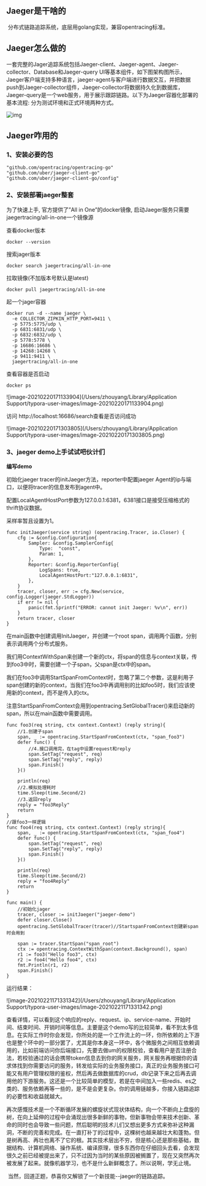 ## Jaeger是干啥的

​		分布式链路追踪系统，底层用golang实现，兼容opentracing标准。

## Jaeger怎么做的

​		一套完整的Jager追踪系统包括Jaeger-client、Jaeger-agent、Jaeger-collector、Database和Jaeger-query UI等基本组件，如下图架构图所示，Jaeger客户端支持多种语言，jaeger-agent与客户端进行数据交互，并把数据push到Jaeger-collector组件，Jaeger-collector将数据持久化到数据库，Jaeger-query是一个web服务，用于展示跟踪链路。以下为Jaeger容器化部署的基本流程: 分为测试环境和正式环境两种方式。

![img](https://img2018.cnblogs.com/common/826988/202001/826988-20200115112659501-1441836958.png)

## Jaeger咋用的

### 1、安装必要的包

```
"github.com/opentracing/opentracing-go"
"github.com/uber/jaeger-client-go"
"github.com/uber/jaeger-client-go/config"
```

### 2、**安装部署jaeger整套**

为了快速上手, 官方提供了”All in One”的docker镜像, 启动Jaeger服务只需要jaegertracing/all-in-one一个镜像源

查看docker版本

```
docker --version
```

搜索jager版本

```
docker search jaegertracing/all-in-one
```

拉取镜像(不加版本号默认是latest)

```
docker pull jaegertracing/all-in-one
```

起一个jager容器

```
docker run -d --name jaeger \
  -e COLLECTOR_ZIPKIN_HTTP_PORT=9411 \
  -p 5775:5775/udp \
  -p 6831:6831/udp \
  -p 6832:6832/udp \
  -p 5778:5778 \
  -p 16686:16686 \
  -p 14268:14268 \
  -p 9411:9411 \
  jaegertracing/all-in-one
```

查看容器是否启动

```
docker ps
```

![image-20210220171133904](/Users/zhouyang/Library/Application Support/typora-user-images/image-20210220171133904.png)

访问 http://localhost:16686/search查看是否访问成功

![image-20210220171303805](/Users/zhouyang/Library/Application Support/typora-user-images/image-20210220171303805.png)

### 3、jaeger demo上手试试吧伙计们

**编写demo**

初始化jaeger tracer的initJaeger方法，reporter中配置jaeger Agent的ip与端口，以便将tracer的信息发布到agent中。

配置LocalAgentHostPort参数为127.0.0.1:6381，6381接口是接受压缩格式的thrift协议数据。

采样率暂且设置为1。

```
func initJaeger(service string) (opentracing.Tracer, io.Closer) {
	cfg := &config.Configuration{
		Sampler: &config.SamplerConfig{
			Type:  "const",
			Param: 1,
		},
		Reporter: &config.ReporterConfig{
			LogSpans: true,
			LocalAgentHostPort:"127.0.0.1:6831",
		},
	}
	tracer, closer, err := cfg.New(service, config.Logger(jaeger.StdLogger))
	if err != nil {
		panic(fmt.Sprintf("ERROR: cannot init Jaeger: %v\n", err))
	}
	return tracer, closer
}
```

在main函数中创建调用InitJaeger，并创建一个root span，调用两个函数，分别表示调用两个分布式服务。

我们用ContextWithSpan来创建一个新的ctx，将span的信息与context关联，传到foo3中时，需要创建一个子span，父span是ctx中的span。

我们在foo3中调用StartSpanFromContext时，忽略了第二个参数，这是利用子span创建的新的context，当我们在foo3中再调用别的比如foo5时，我们应该使用新的context，而不是传入的ctx。

注意StartSpanFromContext会用到opentracing.SetGlobalTracer()来启动新的span，所以在main函数中需要调用。

```
func foo3(req string, ctx context.Context) (reply string){
	//1.创建子span
	span, _ := opentracing.StartSpanFromContext(ctx, "span_foo3")
	defer func() {
		//4.接口调用完，在tag中设置request和reply
		span.SetTag("request", req)
		span.SetTag("reply", reply)
		span.Finish()
	}()
 
	println(req)
	//2.模拟处理耗时
	time.Sleep(time.Second/2)
	//3.返回reply
	reply = "foo3Reply"
	return
}
//跟foo3一样逻辑
func foo4(req string, ctx context.Context) (reply string){
	span, _ := opentracing.StartSpanFromContext(ctx, "span_foo4")
	defer func() {
		span.SetTag("request", req)
		span.SetTag("reply", reply)
		span.Finish()
	}()
 
	println(req)
	time.Sleep(time.Second/2)
	reply = "foo4Reply"
	return
}
 
func main() {
	//初始化jager
	tracer, closer := initJaeger("jaeger-demo")
	defer closer.Close()
	opentracing.SetGlobalTracer(tracer)//StartspanFromContext创建新span时会用到
 
	span := tracer.StartSpan("span_root")
	ctx := opentracing.ContextWithSpan(context.Background(), span)
	r1 := foo3("Hello foo3", ctx)
	r2 := foo4("Hello foo4", ctx)
	fmt.Println(r1, r2)
	span.Finish()
}
```

运行结果：

![image-20210221171331342](/Users/zhouyang/Library/Application Support/typora-user-images/image-20210221171331342.png)

​		查看详情，可以看到这个响应的reply、request、ip、service-name、开始时间、结束时间、开销时间等信息。主要是这个demo写的比较简单，看不到太多信息。在实际工作时你会发现，你所处的是一个工作流上的一环，你所依赖的上下游也是整个环中的一部分罢了，尤其是你本身这一环中，各个微服务之间相互依赖调用的，比如前端访问你后端接口，先要去做um的权限校验，查看用户是否注册合法，若校验通过的话会携带token信息去到你的网关服务，网关服务再根据你的请求体找到你需要访问的服务，转发给实际的业务服务接口，真正的业务服务接口可能又有用户管理权限的鉴权，然后再去做数据库的crud，db记录下来之后再去调用他的下游服务。这还是一个比较简单的模型，若是在中间加入一些redis、es之类的、服务依赖再等一些的，是不是会更复杂。你的调用链越多，你接入链路追踪的必要性和收益就越大。

​		再次感慨技术是一个不断循环发展的螺旋状式现状体结构，向一个不断向上盘旋的树，在向上延伸的过程中会涌现出很多新鲜的事物，但新事物会带来技术创新、革命的同时也会导致一些问题，然后聪明的技术儿们又想出更多方式来弥补这种漏洞，不断的完善和完成。在一直打补丁的过程中，这棵树也越来越壮大和蓬勃。但是树再高、再壮也离不了它的根。其实技术层出不穷，但是核心还是那些基础，数据结构、计算机网络、操作系统、编译原理，很多东西你在仔细回头去看，会发现很久之前已经被提出来了，只不过因为当时的某些原因被搁置了，现在又突然再次被发展了起来。就像机器学习，也不是什么新鲜概念了。所以说啊，学无止境。

​		当然，回道正题，恭喜你又解锁了一个新技能--jaeger的链路追踪。